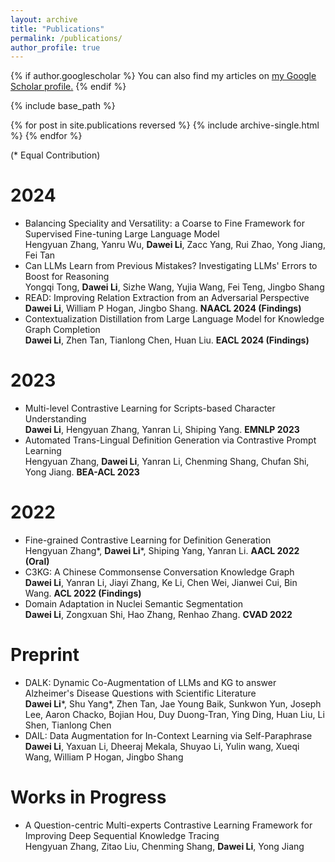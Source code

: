 ```yaml
---
layout: archive
title: "Publications"
permalink: /publications/
author_profile: true
---
```


{% if author.googlescholar %}
  You can also find my articles on <u><a href="{{author.googlescholar}}">my Google Scholar profile</a>.</u>
{% endif %}

{% include base_path %}

{% for post in site.publications reversed %}
  {% include archive-single.html %}
{% endfor %}

(* Equal Contribution)

2024
======
* Balancing Speciality and Versatility: a Coarse to Fine Framework for Supervised Fine-tuning Large Language Model<br />
Hengyuan Zhang, Yanru Wu, **Dawei Li**, Zacc Yang, Rui Zhao, Yong Jiang, Fei Tan
* Can LLMs Learn from Previous Mistakes? Investigating LLMs' Errors to Boost for Reasoning<br />
Yongqi Tong, **Dawei Li**, Sizhe Wang, Yujia Wang, Fei Teng, Jingbo Shang
* READ: Improving Relation Extraction from an Adversarial Perspective<br />
**Dawei Li**, William P Hogan, Jingbo Shang. **NAACL 2024 (Findings)**
* Contextualization Distillation from Large Language Model for Knowledge Graph Completion<br />
**Dawei Li**, Zhen Tan, Tianlong Chen, Huan Liu. **EACL 2024 (Findings)**

2023
======
* Multi-level Contrastive Learning for Scripts-based Character Understanding<br />
**Dawei Li**, Hengyuan Zhang, Yanran Li, Shiping Yang. **EMNLP 2023**
* Automated Trans-Lingual Definition Generation via Contrastive Prompt Learning<br />
Hengyuan Zhang, **Dawei Li**, Yanran Li, Chenming Shang, Chufan Shi, Yong Jiang. **BEA-ACL 2023**

2022
======
* Fine-grained Contrastive Learning for Definition Generation<br />
Hengyuan Zhang*, **Dawei Li**\*, Shiping Yang, Yanran Li. **AACL 2022 (Oral)**
* C3KG: A Chinese Commonsense Conversation Knowledge Graph<br />
**Dawei Li**, Yanran Li, Jiayi Zhang, Ke Li, Chen Wei, Jianwei Cui, Bin Wang. **ACL 2022 (Findings)**
* Domain Adaptation in Nuclei Semantic Segmentation<br />
**Dawei Li**, Zongxuan Shi, Hao Zhang, Renhao Zhang. **CVAD 2022**

Preprint
======
* DALK: Dynamic Co-Augmentation of LLMs and KG to answer Alzheimer's Disease Questions with Scientific Literature<br />
**Dawei Li**\*, Shu Yang*, Zhen Tan, Jae Young Baik, Sunkwon Yun, Joseph Lee, Aaron Chacko, Bojian Hou, Duy Duong-Tran, Ying Ding, Huan Liu, Li Shen, Tianlong Chen
* DAIL: Data Augmentation for In-Context Learning via Self-Paraphrase<br />
**Dawei Li**, Yaxuan Li, Dheeraj Mekala, Shuyao Li, Yulin wang, Xueqi Wang, William P Hogan, Jingbo Shang


Works in Progress
======
* A Question-centric Multi-experts Contrastive Learning Framework for Improving Deep Sequential Knowledge Tracing<br />
Hengyuan Zhang, Zitao Liu, Chenming Shang, **Dawei Li**, Yong Jiang